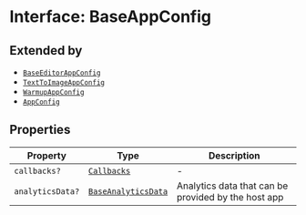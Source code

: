 # Interface: BaseAppConfig

## Extended by

- [`BaseEditorAppConfig`](../../editor/AppConfig.types/interfaces/base-editor-app-config.md)
- [`TextToImageAppConfig`](../../module/AppConfig.types/interfaces/text-to-image-app-config.md)
- [`WarmupAppConfig`](../../module/AppConfig.types/interfaces/warmup-app-config.md)
- [`AppConfig`](../../quick-action/AppConfig.types/interfaces/app-config.md)

## Properties

| Property | Type | Description |
| ------ | ------ | ------ |
| `callbacks?` | [`Callbacks`](../../Callbacks.types/interfaces/Callbacks.md) | - |
| `analyticsData?` | [`BaseAnalyticsData`](../../AppConfig.types/type-aliases/base-analytics-data.md) | Analytics data that can be provided by the host app |
